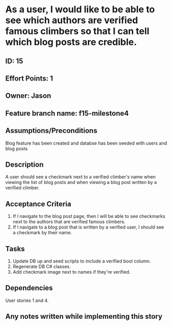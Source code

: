 # As a user, I would like to be able to see which authors are verified famous climbers so that I can tell which blog posts are credible.

## ID: 15
## Effort Points: 1
## Owner: Jason
## Feature branch name: f15-milestone4

## Assumptions/Preconditions
Blog feature has been created and databse has been seeded with users and blog posts

## Description
A user should see a checkmark next to a verified climber's name when viewing the list of blog posts and when viewing a blog post written by a verified climber.

## Acceptance Criteria

1. If I navigate to the blog post page, then I will be able to see checkmarks next to the authors that are verified famous climbers.
2. If I navigate to a blog post that is written by a verified user, I should see a checkmark by their name.

## Tasks
1. Update DB up and seed scripts to include a verified bool column.
2. Regenerate DB C# classes.
3. Add checkmark image next to names if they're verified.

## Dependencies
User stories 1 and 4.

## Any notes written while implementing this story